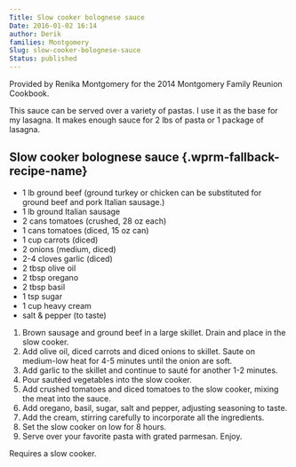 ```yaml
---
Title: Slow cooker bolognese sauce
Date: 2016-01-02 16:14
author: Derik
families: Montgomery
Slug: slow-cooker-bolognese-sauce
Status: published
---
```


Provided by Renika Montgomery for the 2014 Montgomery Family Reunion Cookbook.

This sauce can be served over a variety of pastas. I use it as the base for my lasagna. It makes enough sauce for 2 lbs of pasta or 1 package of lasagna. <!--WPRM Recipe 176-->

<div class="wprm-fallback-recipe">

Slow cooker bolognese sauce {.wprm-fallback-recipe-name}
---------------------------

<div class="wprm-fallback-recipe-ingredients">

-   1 lb ground beef (ground turkey or chicken can be substituted for ground beef and pork Italian sausage.)
-   1 lb ground Italian sausage
-   2 cans tomatoes (crushed, 28 oz each)
-   1 cans tomatoes (diced, 15 oz can)
-   1 cup carrots (diced)
-   2 onions (medium, diced)
-   2-4 cloves garlic (diced)
-   2 tbsp olive oil
-   2 tbsp oregano
-   2 tbsp basil
-   1 tsp sugar
-   1 cup heavy cream
-   salt & pepper (to taste)

</div>

<div class="wprm-fallback-recipe-instructions">

1.  Brown sausage and ground beef in a large skillet. Drain and place in the slow cooker.
2.  Add olive oil, diced carrots and diced onions to skillet. Saute on medium-low heat for 4-5 minutes until the onion are soft.
3.  Add garlic to the skillet and continue to sauté for another 1-2 minutes.
4.  Pour sautéed vegetables into the slow cooker.
5.  Add crushed tomatoes and diced tomatoes to the slow cooker, mixing the meat into the sauce.
6.  Add oregano, basil, sugar, salt and pepper, adjusting seasoning to taste.
7.  Add the cream, stirring carefully to incorporate all the ingredients.
8.  Set the slow cooker on low for 8 hours.
9.  Serve over your favorite pasta with grated parmesan. Enjoy.

</div>

<div class="wprm-fallback-recipe-notes">

Requires a slow cooker.

</div>

</div>

<!--End WPRM Recipe-->
